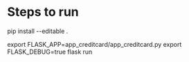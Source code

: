 # Steps to run

pip install --editable .

export FLASK_APP=app_creditcard/app_creditcard.py
export FLASK_DEBUG=true
flask run
